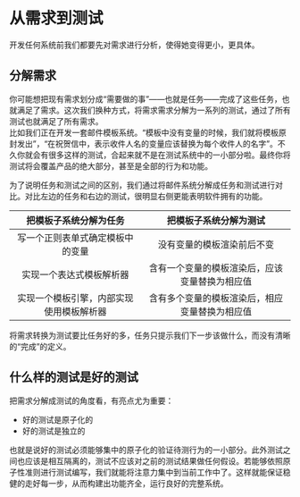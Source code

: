 # 从需求到测试

开发任何系统前我们都要先对需求进行分析，使得她变得更小，更具体。

## 分解需求

你可能想把现有需求划分成“需要做的事”——也就是任务——完成了这些任务，也就满足了需求。这次我们换种方式，将需求需求分解为一系列的测试，通过了所有测试也就满足了所有需求。  
比如我们正在开发一套邮件模板系统。“模板中没有变量的时候，我们就将模板原封发出”，“在祝贺信中，表示收件人名的变量应该替换为每个收件人的名字”。不久你就会有很多这样的测试，合起来就不是在测试系统中的一小部分啦。最终你将测试将会覆盖产品的绝大部分，甚至是全部的行为和功能。

为了说明任务和测试之间的区别，我们通过将邮件系统分解成任务和测试进行对比。对比左边的任务和右边的测试，很明显右侧更能表明软件拥有的功能。

| 把模板子系统分解为任务 | 把模板子系统分解为测试 |
| :---: | :---: |
| 写一个正则表单式确定模板中的变量 | 没有变量的模板渲染前后不变 |
| 实现一个表达式模板解析器 | 含有一个变量的模板渲染后，应该变量替换为相应值 |
| 实现一个模板引擎，内部实现使用模板解析器 | 含有多个变量的模板渲染后，相应变量替换为相应值 |

将需求转换为测试要比任务好的多，任务只提示我们下一步该做什么，而没有清晰的“完成”的定义。

## 什么样的测试是好的测试

把需求分解成测试的角度看，有亮点尤为重要：

* 好的测试是原子化的
* 好的测试是独立的

也就是说好的测试必须能够集中的原子化的验证待测行为的一小部分。此外测试之间也应该是相互隔离的，测试不应该对之前的测试结果做任何假设。若能够依照原子性准则进行测试编写，我们就能将注意力集中到当前工作中了。这样就能保证稳健的走好每一步，从而构建出功能齐全，运行良好的完整系统。





